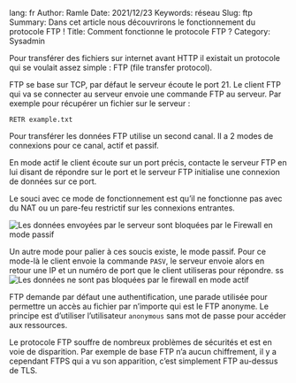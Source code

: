 lang: fr
Author: Ramle
Date: 2021/12/23
Keywords: réseau
Slug: ftp
Summary: Dans cet article nous découvrirons le fonctionnement du protocole FTP !
Title: Comment fonctionne le protocole FTP ?
Category: Sysadmin

Pour transférer des fichiers sur internet avant HTTP il existait un protocole qui se voulait assez simple : FTP (file transfer protocol).

FTP se base sur TCP, par défaut le serveur écoute le port 21. Le client FTP qui va se connecter au serveur envoie une commande FTP au serveur. Par exemple pour récupérer un fichier sur le serveur :

`RETR example.txt`

Pour transférer les données FTP utilise un second canal. Il a 2 modes de connexions pour ce canal, actif et passif.

En mode actif le client écoute sur un port précis, contacte le serveur FTP en lui disant de répondre sur le port et le serveur FTP initialise une connexion de données sur ce port.

Le souci avec ce mode de fonctionnement est qu’il ne fonctionne pas avec du NAT ou un pare-feu restrictif sur les connexions entrantes.

![Les données envoyées par le serveur sont bloquées par le Firewall en mode passif](/static/img/ftp/passif.webp)

Un autre mode pour palier à ces soucis existe, le mode passif. Pour ce mode-là le client envoie la commande `PASV`, le serveur envoie alors en retour une IP et un numéro de port que le client utiliseras pour répondre.
ss
![Les données ne sont pas bloquées par le firewall en mode actif](/static/img/ftp/actif.webp)

FTP demande par défaut une authentification, une parade utilisée pour permettre un accès au fichier par n’importe qui est le FTP anonyme. Le principe est d’utiliser l’utilisateur `anonymous` sans mot de passe pour accéder aux ressources.

Le protocole FTP souffre de nombreux problèmes de sécurités et est en voie de disparition. Par exemple de base FTP n’a aucun chiffrement, il y a cependant FTPS qui a vu son apparition, c’est simplement FTP au-dessus de TLS.
